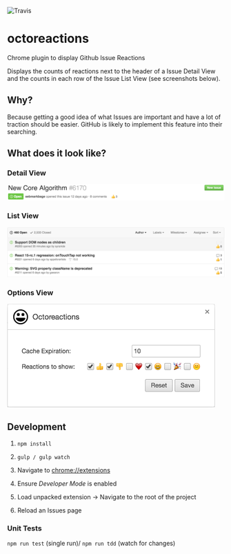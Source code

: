 ![Travis](https://travis-ci.org/easyCZ/octoreactions.svg)

# octoreactions
Chrome plugin to display Github Issue Reactions

Displays the counts of reactions next to the header of a Issue Detail View and the counts in each row of the Issue List View (see screenshots below).

## Why?
Because getting a good idea of what Issues are important and have a lot of traction should be easier. GitHub is likely to implement this feature into their searching.

## What does it look like?

### Detail View
![Issue Detail View](./screenshots/detail.png)

### List View
![Issue Detail View](./screenshots/list.png)

### Options View
![Options View](./screenshots/options.png)


## Development
1. `npm install`
2. `gulp / gulp watch`

3. Navigate to [chrome://extensions](chrome://extensions)
4. Ensure *Developer Mode* is enabled
5. Load unpacked extension -> Navigate to the root of the project
6. Reload an Issues page

### Unit Tests
`npm run test` (single run)/ `npm run tdd` (watch for changes)